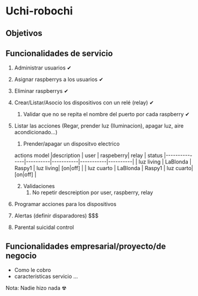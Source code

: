 # Uchi-robochi
## Objetivos

## Funcionalidades de servicio

1. Administrar usuarios ✔
2. Asignar raspberrys a los usuarios ✔
3. Eliminar raspberrys ✔
4. Crear/Listar/Asocio los dispositivos con un relé (relay) ✔ 
   1. Validar que no se repita el nombre del puerto por cada raspberry ✔
5. Listar las acciones (Regar, prender luz (Iluminacion), apagar luz, aire acondicionado...)
   1. Prender/apagar un dispositvo electrico
   
   actions model
   |description    | user     | raspeberry| relay     | status
   |---------------|----------|-----------|-----------|----------|
   | luz living    | LaBlonda | Raspy1    | luz living| [on|off] |
   | luz cuarto    | LaBlonda | Raspy1    | luz cuarto| [on|off] |

   2. Validaciones
      1. No repetir descreiption por user, raspberry, relay 

6. Programar acciones para los dispositivos

8. Alertas (definir disparadores) $$$ 
9.  Parental suicidal control

## Funcionalidades empresarial/proyecto/de negocio

- Como le cobro
- caracteristicas servicio
...


Nota: Nadie hizo nada ☢